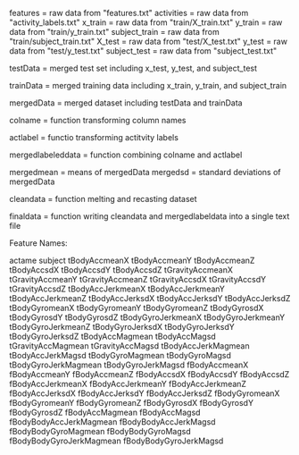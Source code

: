 features = raw data from "features.txt"
activities = raw data from "activity_labels.txt"
x_train = raw data from "train/X_train.txt"
y_train = raw data from "train/y_train.txt"
subject_train = raw data from "train/subject_train.txt"
X_test = raw data from "test/X_test.txt"
y_test = raw data from "test/y_test.txt"
subject_test = raw data from "subject_test.txt"

testData = merged test set including x_test, y_test, and subject_test

trainData = merged training data including x_train, y_train, and subject_train

mergedData = merged dataset including testData and trainData

colname = function transforming column names

actlabel = functio transforming actitvity labels

mergedlabeleddata = function combining colname and actlabel

mergedmean = means of mergedData
mergedsd = standard deviations of mergedData

cleandata = function melting and recasting dataset

finaldata = function writing cleandata and mergedlabeldata into a single text file

Feature Names:

actame
subject
tBodyAccmeanX
tBodyAccmeanY
tBodyAccmeanZ
tBodyAccsdX
tBodyAccsdY
tBodyAccsdZ
tGravityAccmeanX
tGravityAccmeanY
tGravityAccmeanZ
tGravityAccsdX
tGravityAccsdY
tGravityAccsdZ
tBodyAccJerkmeanX
tBodyAccJerkmeanY
tBodyAccJerkmeanZ
tBodyAccJerksdX
tBodyAccJerksdY
tBodyAccJerksdZ
tBodyGyromeanX
tBodyGyromeanY
tBodyGyromeanZ
tBodyGyrosdX
tBodyGyrosdY
tBodyGyrosdZ
tBodyGyroJerkmeanX
tBodyGyroJerkmeanY
tBodyGyroJerkmeanZ
tBodyGyroJerksdX
tBodyGyroJerksdY
tBodyGyroJerksdZ
tBodyAccMagmean
tBodyAccMagsd
tGravityAccMagmean
tGravityAccMagsd
tBodyAccJerkMagmean
tBodyAccJerkMagsd
tBodyGyroMagmean
tBodyGyroMagsd
tBodyGyroJerkMagmean
tBodyGyroJerkMagsd
fBodyAccmeanX
fBodyAccmeanY
fBodyAccmeanZ
fBodyAccsdX
fBodyAccsdY
fBodyAccsdZ
fBodyAccJerkmeanX
fBodyAccJerkmeanY
fBodyAccJerkmeanZ
fBodyAccJerksdX
fBodyAccJerksdY
fBodyAccJerksdZ
fBodyGyromeanX
fBodyGyromeanY
fBodyGyromeanZ
fBodyGyrosdX
fBodyGyrosdY
fBodyGyrosdZ
fBodyAccMagmean
fBodyAccMagsd
fBodyBodyAccJerkMagmean
fBodyBodyAccJerkMagsd
fBodyBodyGyroMagmean
fBodyBodyGyroMagsd
fBodyBodyGyroJerkMagmean
fBodyBodyGyroJerkMagsd